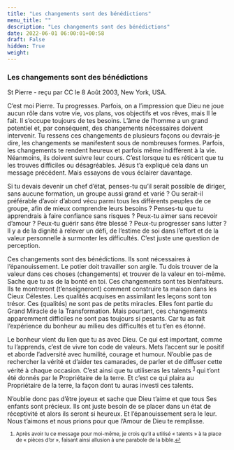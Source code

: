 ```yaml
---
title: "Les changements sont des bénédictions"
menu_title: ""
description: "Les changements sont des bénédictions"
date: 2022-06-01 06:00:01+00:58
draft: False
hidden: True
weight:
---
```

### Les changements sont des bénédictions

St Pierre - reçu par CC le 8 Août 2003, New York, USA.

C’est moi Pierre. Tu progresses. Parfois, on a l’impression que Dieu ne joue aucun rôle dans votre vie, vos plans, vos objectifs et vos rêves, mais Il le fait. Il s’occupe toujours de tes besoins. L’âme de l’homme a un grand potentiel et, par conséquent, des changements nécessaires doivent intervenir. Tu ressens ces changements de plusieurs façons ou devrais-je dire, les changements se manifestent sous de nombreuses formes. Parfois, les changements te rendent heureux et parfois même indifférent à la vie. Néanmoins, ils doivent suivre leur cours. C’est lorsque tu es réticent que tu les trouves difficiles ou désagréables. Jésus t’a expliqué cela dans un message précédent. Mais essayons de vous éclairer davantage.

Si tu devais devenir un chef d’état, penses-tu qu’il serait possible de diriger, sans aucune formation, un groupe aussi grand et varié ? Ou serait-il préférable d’avoir d’abord vécu parmi tous les différents peuples de ce groupe, afin de mieux comprendre leurs besoins ? Penses-tu que tu apprendrais à faire confiance sans risques ? Peux-tu aimer sans recevoir d’amour ? Peux-tu guérir sans être blessé ? Peux-tu progresser sans lutter ? Il y a de la dignité à relever un défi, de l’estime de soi dans l’effort et de la valeur personnelle à surmonter les difficultés. C’est juste une question de perception.

Ces changements sont des bénédictions. Ils sont nécessaires à l’épanouissement. Le potier doit travailler son argile. Tu dois trouver de la valeur dans ces choses (changements) et trouver de la valeur en toi-même. Sache que tu as de la bonté en toi. Ces changements sont tes bienfaiteurs. Ils te montreront (t’enseigneront) comment construire ta maison dans les Cieux Célestes. Les qualités acquises en assimilant les leçons sont ton trésor. Ces (qualités) ne sont pas de petits miracles. Elles font partie du Grand Miracle de la Transformation. Mais pourtant, ces changements apparemment difficiles ne sont pas toujours si pesants. Car tu as fait l’expérience du bonheur au milieu des difficultés et tu t’en es étonné.

Le bonheur vient du lien que tu as avec Dieu. Ce qui est important, comme tu l’apprends, c’est de vivre ton code de valeurs. Mets l’accent sur le positif et aborde l’adversité avec humilité, courage et humour. N’oublie pas de rechercher la vérité et d’aider tes camarades, de parler et de diffuser cette vérité à chaque occasion. C’est ainsi que tu utiliseras les talents <sup id="a1">[1](#f1)</sup> qui t’ont été donnés par le Propriétaire de la terre. Et c’est ce qui plaira au Propriétaire de la terre, la façon dont tu auras investi ces talents.

N’oublie donc pas d’être joyeux et sache que Dieu t’aime et que tous Ses enfants sont précieux. Ils ont juste besoin de se placer dans un état de réceptivité et alors ils seront si heureux. Et l’épanouissement sera le leur. Nous t’aimons et nous prions pour que l’Amour de Dieu te remplisse.
<small>

1. <large id="f1"> Après avoir lu ce message pour moi-même, je crois qu’il a utilisé « talents » à la place de « pièces d’or », faisant ainsi allusion à une parabole de la bible.[↩](#a1)

